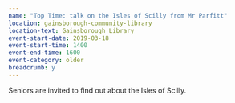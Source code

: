 ```yaml
---
name: "Top Time: talk on the Isles of Scilly from Mr Parfitt"
location: gainsborough-community-library
location-text: Gainsborough Library
event-start-date: 2019-03-18
event-start-time: 1400
event-end-time: 1600
event-category: older
breadcrumb: y
---
```


Seniors are invited to find out about the Isles of Scilly.
